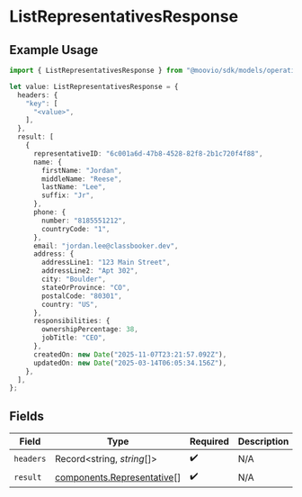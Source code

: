 # ListRepresentativesResponse

## Example Usage

```typescript
import { ListRepresentativesResponse } from "@moovio/sdk/models/operations";

let value: ListRepresentativesResponse = {
  headers: {
    "key": [
      "<value>",
    ],
  },
  result: [
    {
      representativeID: "6c001a6d-47b8-4528-82f8-2b1c720f4f88",
      name: {
        firstName: "Jordan",
        middleName: "Reese",
        lastName: "Lee",
        suffix: "Jr",
      },
      phone: {
        number: "8185551212",
        countryCode: "1",
      },
      email: "jordan.lee@classbooker.dev",
      address: {
        addressLine1: "123 Main Street",
        addressLine2: "Apt 302",
        city: "Boulder",
        stateOrProvince: "CO",
        postalCode: "80301",
        country: "US",
      },
      responsibilities: {
        ownershipPercentage: 38,
        jobTitle: "CEO",
      },
      createdOn: new Date("2025-11-07T23:21:57.092Z"),
      updatedOn: new Date("2025-03-14T06:05:34.156Z"),
    },
  ],
};
```

## Fields

| Field                                                                    | Type                                                                     | Required                                                                 | Description                                                              |
| ------------------------------------------------------------------------ | ------------------------------------------------------------------------ | ------------------------------------------------------------------------ | ------------------------------------------------------------------------ |
| `headers`                                                                | Record<string, *string*[]>                                               | :heavy_check_mark:                                                       | N/A                                                                      |
| `result`                                                                 | [components.Representative](../../models/components/representative.md)[] | :heavy_check_mark:                                                       | N/A                                                                      |